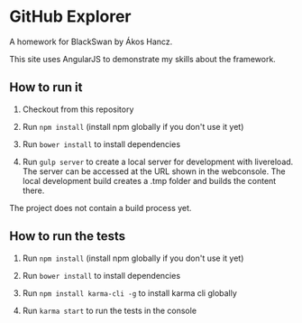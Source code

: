 # GitHub Explorer
A homework for BlackSwan by Ákos Hancz.

This site uses AngularJS to demonstrate my skills about the framework.

## How to run it

1. Checkout from this repository

1. Run `npm install` (install npm globally if you don't use it yet)

1. Run `bower install` to install dependencies

1. Run `gulp server` to create a local server for development with livereload.
The server can be accessed at the URL shown in the webconsole.
The local development build creates a .tmp folder and builds the content there.

The project does not contain a build process yet.

## How to run the tests

1. Run `npm install` (install npm globally if you don't use it yet)

1. Run `bower install` to install dependencies

1. Run `npm install karma-cli -g` to install karma cli globally 

1. Run `karma start` to run the tests in the console
